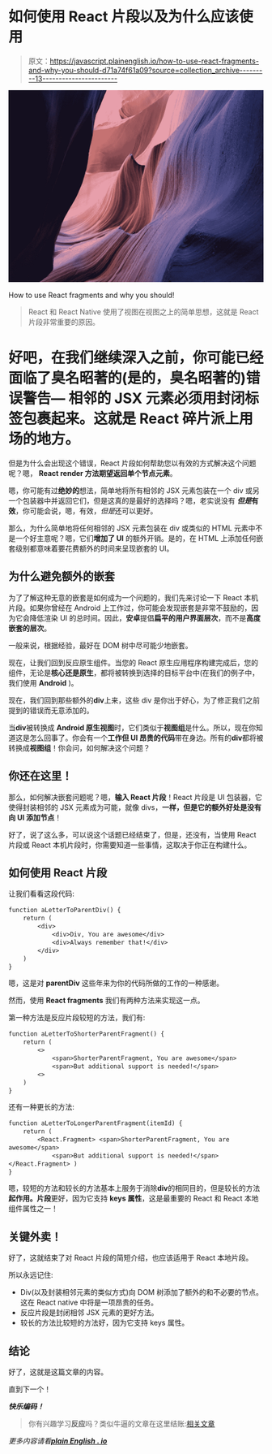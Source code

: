 # 如何使用 React 片段以及为什么应该使用

> 原文：<https://javascript.plainenglish.io/how-to-use-react-fragments-and-why-you-should-d71a74f61a09?source=collection_archive---------13----------------------->

![](img/54ccaf31efe0f96676ccc6294b1aeaaa.png)

How to use React fragments and why you should!

> React 和 React Native 使用了视图在视图之上的简单思想，这就是 React 片段非常重要的原因。

# 好吧，在我们继续深入之前，你可能已经面临了**臭名昭著的**(是的，**臭名昭著的**)错误警告— **相邻的 JSX 元素必须用封闭标签**包裹起来。这就是 React 碎片派上用场的地方。

但是为什么会出现这个错误，React 片段如何帮助您以有效的方式解决这个问题呢？嗯， **React render 方法期望返回单个节点元素**。

嗯，你可能有过**绝妙的**想法，简单地将所有相邻的 JSX 元素包装在一个 div 或另一个包装器中并返回它们，但是这真的是最好的选择吗？嗯，老实说没有 ***但是*有效**，你可能会说，嗯，有效，*但是*还可以更好。

那么，为什么简单地将任何相邻的 JSX 元素包装在 div 或类似的 HTML 元素中不是一个好主意呢？嗯，它们**增加了 UI** 的额外开销。是的，在 HTML 上添加任何嵌套级别都意味着要花费额外的时间来呈现嵌套的 UI。

## 为什么避免额外的嵌套

为了了解这种无意的嵌套是如何成为一个问题的，我们先来讨论一下 React 本机片段。如果你曾经在 Android 上工作过，你可能会发现嵌套是非常不鼓励的，因为它会降低渲染 UI 的总时间。因此，**安卓**提倡**扁平的用户界面层次**，而不是**高度嵌套的层次**。

一般来说，根据经验，最好在 DOM 树中尽可能少地嵌套。

现在，让我们回到反应原生组件。当您的 React 原生应用程序构建完成后，您的组件，无论是**核心还是原生**，都将被转换到选择的目标平台中(在我们的例子中，我们使用 **Android** )。

现在，我们回到那些额外的**div**上来，这些 div 是你出于好心，为了修正我们之前提到的错误而无意添加的。

当**div**被转换成 **Android 原生视图**时，它们类似于**视图组**是什么。所以，现在你知道这是怎么回事了。你会有一个**工作但 UI 昂贵的代码**带在身边。所有的**div**都将被转换成**视图组**！你会问，如何解决这个问题？

## 你还在这里！

那么，如何解决嵌套问题呢？嗯，**输入 React 片段**！React 片段是 UI 包装器，它使得封装相邻的 JSX 元素成为可能，就像 divs，**一样，但是它的额外好处是没有向 UI 添加节点**！

好了，说了这么多，可以说这个话题已经结束了，但是，还没有，当使用 React 片段或 React 本机片段时，你需要知道一些事情，这取决于你正在构建什么。

## 如何使用 React 片段

让我们看看这段代码:

```
function aLetterToParentDiv() {
    return (
        <div>
            <div>Div, You are awesome</div>
            <div>Always remember that!</div>
        </div>
    )
}
```

嗯，这是对 **parentDiv** 这些年来为你的代码所做的工作的一种感谢。

然而，使用 **React fragments** 我们有两种方法来实现这一点。

第一种方法是反应片段较短的方法，我们有:

```
function aLetterToShorterParentFragment() {
    return (
        <>
            <span>ShorterParentFragment, You are awesome</span>
            <span>But additional support is needed!</span>
        <>
    )
}
```

还有一种更长的方法:

```
function aLetterToLongerParentFragment(itemId) {
    return (
        <React.Fragment> <span>ShorterParentFragment, You are awesome</span>
            <span>But additional support is needed!</span>        </React.Fragment> )
}
```

嗯，较短的方法和较长的方法基本上服务于消除**div**的相同目的，但是较长的方法**起作用。片段**更好，因为它支持 **keys 属性**，这是最重要的 React 和 React 本地组件属性之一！

## 关键外卖！

好了，这就结束了对 React 片段的简短介绍，也应该适用于 React 本地片段。

所以永远记住:

*   Div(以及封装相邻元素的类似方式)向 DOM 树添加了额外的和不必要的节点。这在 React native 中将是一项昂贵的任务。
*   反应片段是封闭相邻 JSX 元素的更好方法。
*   较长的方法比较短的方法好，因为它支持 keys 属性。

## 结论

好了，这就是这篇文章的内容。

直到下一个！

***快乐编码！***

> 你有兴趣学习**反应**吗？类似牛逼的文章在这里结账:[相关文章](https://bingeoncode.com/article/react/How%20to%20use%20react%20fragments%20and%20why%20you%20should%21#related-articles)

*更多内容请看*[***plain English . io***](http://plainenglish.io/)